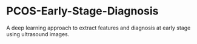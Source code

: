 # PCOS-Early-Stage-Diagnosis
A deep learning approach to extract features and diagnosis at early stage using ultrasound images.
